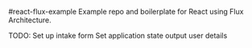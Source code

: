 #react-flux-example
Example repo and boilerplate for React using Flux Architecture.

TODO:
Set up intake form
Set application state
output user details

